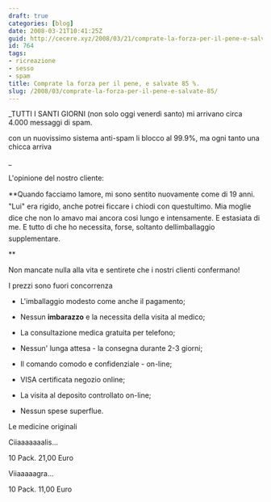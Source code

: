 ```yaml
---
draft: true
categories: [blog]
date: 2008-03-21T10:41:25Z
guid: http://cecere.xyz/2008/03/21/comprate-la-forza-per-il-pene-e-salvate-85/
id: 764
tags:
- ricreazione
- sesso
- spam
title: Comprate la forza per il pene, e salvate 85 %.
slug: /2008/03/comprate-la-forza-per-il-pene-e-salvate-85/
---
```


_TUTTI I SANTI GIORNI (non solo oggi venerdì santo) mi arrivano circa 4.000 messaggi di spam.
  
con un nuovissimo sistema anti-spam li blocco al 99.9%, ma ogni tanto una chicca arriva
  
_ 

L'opinione del nostro cliente:

**Quando facciamo lamore, mi sono sentito nuovamente come di 19 anni. "Lui" era rigido, anche potrei ficcare i chiodi con questultimo. Mia moglie dice che non lo amavo mai ancora cosi lungo e intensamente. E estasiata di me. E tutto di che ho necessita, forse, soltanto dellimballaggio supplementare.
  
** 
  
Non mancate nulla alla vita e sentirete che i nostri clienti confermano!

I prezzi sono fuori concorrenza

- L'imballaggio modesto come anche il pagamento;
  
- Nessun **imbarazzo** e la necessita della visita al medico;
  
- La consultazione medica gratuita per telefono;
  
- Nessun' lunga attesa - la consegna durante 2-3 giorni;
  
- Il comando comodo e confidenziale - on-line;
  
- VISA certificata negozio online;
  
- La visita al deposito controllato on-line;
  
- Nessun spese superflue.

Le medicine originali
  
Ciiaaaaaaalis…
  
10 Pack. 21,00 Euro
  
Viiaaaaagra…
  
10 Pack. 11,00 Euro